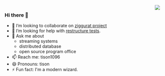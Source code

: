 <img align="right" src="https://github-readme-stats.vercel.app/api?username=tisonkun&show_icons=true&icon_color=CE1D2D&text_color=718096&bg_color=00000000&hide_title=true&hide_border=true" />

### Hi there 👋

- 👯 I’m looking to collaborate on [ziggurat project](https://github.com/ziggurat-project/overmind)
- 🤔 I’m looking for help with [restructure tests](https://github.com/pingcap/tidb/issues/26022).
- 💬 Ask me about
  - streaming systems
  - distributed database
  - open source program office
- 📫 Reach me: tison1096
- 😄 Pronouns: tison
- ⚡ Fun fact: I'm a modern wizard.
